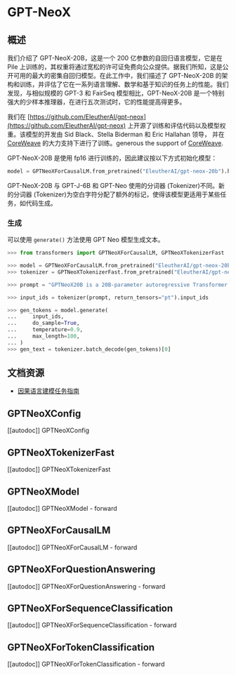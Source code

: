 <!--版权所有 2022 年 HuggingFace 团队。保留所有权利。
根据 Apache 许可证第 2.0 版（“许可证”）许可；除非符合许可证的规定，否则您不得使用此文件。您可以在以下位置获取许可证的副本
http://www.apache.org/licenses/LICENSE-2.0
除非适用法律要求或书面同意，根据许可证分发的软件是按照“原样”分发，不附带任何形式的保证或条件。有关详细信息，请参阅许可证特定语言下的权限和限制。
⚠️请注意，此文件是 Markdown 格式的，但包含我们的文档构建器（类似于 MDX）的特定语法，可能无法在 Markdown 查看器中正确呈现。
-->
# GPT-NeoX

## 概述

我们介绍了 GPT-NeoX-20B，这是一个 200 亿参数的自回归语言模型，它是在 Pile 上训练的，其权重将通过宽松的许可证免费向公众提供。据我们所知，这是公开可用的最大的密集自回归模型。在此工作中，我们描述了 GPT-NeoX-20B 的架构和训练，并评估了它在一系列语言理解、数学和基于知识的任务上的性能。我们发现，与相似规模的 GPT-3 和 FairSeq 模型相比，GPT-NeoX-20B 是一个特别强大的少样本推理器，在进行五次测试时，它的性能提高得更多。

我们在 [https://github.com/EleutherAI/gpt-neox](https://github.com/EleutherAI/gpt-neox) 上开源了训练和评估代码以及模型权重。该模型的开发由 Sid Black、Stella Biderman 和 Eric Hallahan 领导，
并在 [CoreWeave](https://www.coreweave.com/) 的大力支持下进行了训练。generous the support of [CoreWeave](https://www.coreweave.com/).


GPT-NeoX-20B 是使用 fp16 进行训练的，因此建议按以下方式初始化模型：

```python
model = GPTNeoXForCausalLM.from_pretrained("EleutherAI/gpt-neox-20b").half().cuda()
```

GPT-NeoX-20B 与 GPT-J-6B 和 GPT-Neo 使用的分词器 (Tokenizer)不同。新的分词器 (Tokenizer)为空白字符分配了额外的标记，使得该模型更适用于某些任务，如代码生成。

### 生成

可以使用 `generate()` 方法使用 GPT Neo 模型生成文本。

```python
>>> from transformers import GPTNeoXForCausalLM, GPTNeoXTokenizerFast

>>> model = GPTNeoXForCausalLM.from_pretrained("EleutherAI/gpt-neox-20b")
>>> tokenizer = GPTNeoXTokenizerFast.from_pretrained("EleutherAI/gpt-neox-20b")

>>> prompt = "GPTNeoX20B is a 20B-parameter autoregressive Transformer model developed by EleutherAI."

>>> input_ids = tokenizer(prompt, return_tensors="pt").input_ids

>>> gen_tokens = model.generate(
...     input_ids,
...     do_sample=True,
...     temperature=0.9,
...     max_length=100,
... )
>>> gen_text = tokenizer.batch_decode(gen_tokens)[0]
```

## 文档资源

- [因果语言建模任务指南](../tasks/language_modeling)

## GPTNeoXConfig

[[autodoc]] GPTNeoXConfig

## GPTNeoXTokenizerFast

[[autodoc]] GPTNeoXTokenizerFast

## GPTNeoXModel

[[autodoc]] GPTNeoXModel
    - forward

## GPTNeoXForCausalLM

[[autodoc]] GPTNeoXForCausalLM
    - forward

## GPTNeoXForQuestionAnswering

[[autodoc]] GPTNeoXForQuestionAnswering
    - forward

## GPTNeoXForSequenceClassification

[[autodoc]] GPTNeoXForSequenceClassification
    - forward

## GPTNeoXForTokenClassification

[[autodoc]] GPTNeoXForTokenClassification
    - forward

